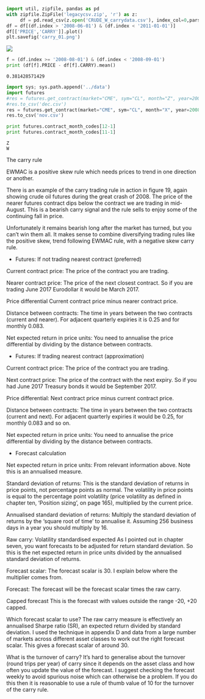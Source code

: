 

```python
import util, zipfile, pandas as pd
with zipfile.ZipFile('legacycsv.zip', 'r') as z:
     df = pd.read_csv(z.open('CRUDE_W_carrydata.csv'), index_col=0,parse_dates=True )
df = df[(df.index > '2008-06-01') & (df.index < '2011-01-01')]
df[['PRICE','CARRY']].plot()
plt.savefig('carry_01.png')
```

![](carry_01.png)


```python
f = (df.index >= '2008-08-01') & (df.index < '2008-09-01')
print (df[f].PRICE - df[f].CARRY).mean()
```

```text
0.381428571429
```


```python
import sys; sys.path.append('../data')
import futures
#res = futures.get_contract(market="CME", sym="CL", month="Z", year=2008)
#res.to_csv('dec.csv')
res = futures.get_contract(market="CME", sym="CL", month="X", year=2008)
res.to_csv('nov.csv')
```

```python
print futures.contract_month_codes[12-1] 
print futures.contract_month_codes[11-1] 
```

```text
Z
W
```












The carry rule

EWMAC is a positive skew rule which needs prices to trend in one
direction or another.

There is an example of the carry trading rule in action in figure 19,
again showing crude oil futures during the great crash of 2008. The
price of the nearer futures contract dips below the contract we are
trading in mid-August.  This is a bearish carry signal and the rule
sells to enjoy some of the continuing fall in price.

Unfortunately it remains bearish long after the market has turned, but
you can’t win them all. It makes sense to combine diversifying trading
rules like the positive skew, trend following EWMAC rule, with a
negative skew carry rule.

* Futures: If not trading nearest contract (preferred)

Current contract price: The price of the contract you are trading.

Nearer contract price: The price of the next closest contract. So if
you are trading June 2017 Eurodollar it would be March 2017.

Price differential Current contract price minus nearer contract price.

Distance between contracts: The time in years between the two contracts
(current and nearer). For adjacent quarterly expiries it is 0.25 and
for monthly 0.083.

Net expected return in price units: You need to annualise the price
differential by dividing by the distance between contracts.

* Futures: If trading nearest contract (approximation)

Current contract price: The price of the contract you are trading.

Next contract price: The price of the contract with the next expiry. So
if you had June 2017 Treasury bonds it would be September 2017.

Price differential: Next contract price minus current contract price.

Distance between contracts: The time in years between the two contracts
(current and next). For adjacent quarterly expiries it would be 0.25,
for monthly 0.083 and so on.

Net expected return in price units: You need to annualise the price
differential by dividing by the distance between contracts.

* Forecast calculation

Net expected return in price units: From relevant information
above. Note this is an annualised measure.

Standard deviation of returns: This is the standard deviation of
returns in price points, not percentage points as normal. The
volatility in price points is equal to the percentage point volatility
(price volatility as defined in chapter ten, ‘Position sizing’, on
page 165), multiplied by the current price.

Annualised standard deviation of returns: Multiply the standard
deviation of returns by the ‘square root of time’ to annualise
it. Assuming 256 business days in a year you should multiply by 16.

Raw carry: Volatility standardised expected As I pointed out in
chapter seven, you want forecasts to be adjusted for return standard
deviation. So this is the net expected return in price units divided
by the annualised standard deviation of returns.

Forecast scalar: The forecast scalar is 30. I explain below where the
multiplier comes from.

Forecast: The forecast will be the forecast scalar times the raw
carry.

Capped forecast This is the forecast with values outside the range
-20, +20 capped.
 
Which forecast scalar to use?
The raw carry measure is effectively an annualised Sharpe ratio (SR),
an expected return divided by standard deviation. I used the technique
in appendix D and data from a large number of markets across different
asset classes to work out the right forecast scalar. This gives a
forecast scalar of around 30.

What is the turnover of carry?
It’s hard to generalise about the turnover (round trips per year) of
carry since it depends on the asset class and how often you update the
value of the forecast. I suggest checking the forecast weekly to avoid
spurious noise which can otherwise be a problem. If you do this then
it is reasonable to use a rule of thumb value of 10 for the turnover
of the carry rule.
 
 

